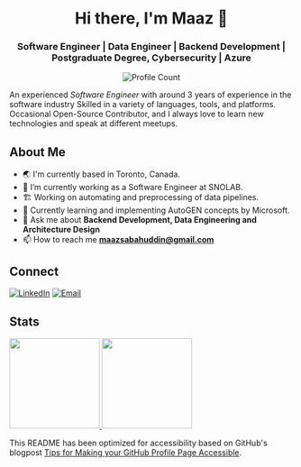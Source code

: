 <!-- INTRODUCTION -->
<h1 align="center">Hi there, I'm Maaz 👋</h1>
<h3 align="center">Software Engineer | Data Engineer | Backend Development | Postgraduate Degree, Cybersecurity | Azure </h3>

<!-- PROFILE BADGES -->
<div align="center">

![Profile Count](https://komarev.com/ghpvc/?username=maazsabahuddin&color=0e75b6&style=flat)

</div>

An experienced _Software Engineer_ with around 3 years of experience in the software industry Skilled in a variety of languages, tools, and platforms. Occasional Open-Source Contributor, and I always love to learn new technologies and speak at different meetups.

<!-- ABOUT ME -->
## About Me

- 🌏 I'm currently based in Toronto, Canada.
- 🔭 I’m currently working as a Software Engineer at SNOLAB.
- 🏗️ Working on automating and preprocessing of data pipelines.
- 🌱 Currently learning and implementing AutoGEN concepts by Microsoft. 
- 💬 Ask me about **Backend Development, Data Engineering and Architecture Design**
- 📫 How to reach me **<maazsabahuddin@gmail.com>**

<!-- PLATFORMS -->
## Connect

[![LinkedIn](https://img.shields.io/badge/LinkedIn-0077B5?style=for-the-badge&logo=linkedin&logoColor=white)](https://www.linkedin.com/in/maaz-sabah-uddin-2426bb13b/)
[![Email](https://img.shields.io/badge/Gmail-D14836?style=for-the-badge&logo=gmail&logoColor=white)](mailto:maazsabahuddin@gmail.com)

<!-- GITHUB STATS -->
## Stats

<a href="https://github.com/maazsabahuddin">
<img height="160em" src="https://github-readme-stats.vercel.app/api?username=maazsabahuddin&show_icons=true&theme=vue-dark" />
<img height="160em" src="https://github-readme-stats.vercel.app/api/top-langs/?username=maazsabahuddin&theme=vue-dark&layout=compact" />
</a>

This README has been optimized for accessibility based on GitHub's blogpost [Tips for Making your GitHub Profile Page Accessible](https://github.blog/2023-10-26-5-tips-for-making-your-github-profile-page-accessible).

